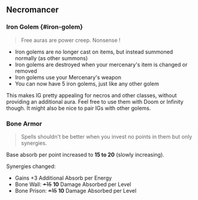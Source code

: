 ## Necromancer

### Iron Golem {#iron-golem}

> Free auras are power creep. Nonsense !

- Iron golems are no longer cast on items, but instead summoned normally (as other summons)
- Iron golems are destroyed when your mercenary's item is changed or removed
- Iron golems use your Mercenary's weapon
- You can now have 5 iron golems, just like any other golem

This makes IG pretty appealing for necros and other classes, without providing an additional aura. Feel free to use them with Doom or Infinity though. It might also be nice to pair IGs with other golems.

### Bone Armor

> Spells shouldn't be better when you invest no points in them but only synergies.

Base absorb per point increased to **15 to 20** (slowly increasing).

Synergies changed:

- Gains +3 Additional Absorb per Energy
- Bone Wall: ~~+15~~ **10** Damage Absorbed per Level
- Bone Prison: ~~+15~~ **10** Damage Absorbed per Level
